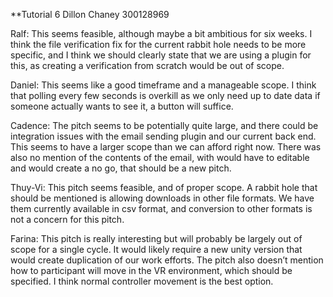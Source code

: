 **Tutorial 6
Dillon Chaney
300128969 

Ralf:
This seems feasible, although maybe a bit ambitious for six weeks. I think the file verification fix for the current rabbit hole needs to be more specific, and I think we should clearly state that we are using a plugin for this, as creating a verification from scratch would be out of scope.

Daniel:
This seems like a good timeframe and a manageable scope. I think that polling every few seconds is overkill as we only need up to date data if someone actually wants to see it, a button will suffice.

Cadence:
The pitch seems to be potentially quite large, and there could be integration issues with the email sending plugin and our current back end. This seems to have a larger scope than we can afford right now. There was also no mention of the contents of the email, with would have to editable and would create a no go, that should be a new pitch.

Thuy-Vi:
This pitch seems feasible, and of proper scope. A rabbit hole that should be mentioned is allowing downloads in other file formats. We have them currently available in csv format, and conversion to other formats is not a concern for this pitch.

Farina:
This pitch is really interesting but will probably be largely out of scope for a single cycle. It would likely require a new unity version that would create duplication of our work efforts. The pitch also doesn’t mention how to participant will move in the VR environment, which should be specified. I think normal controller movement is the best option.
